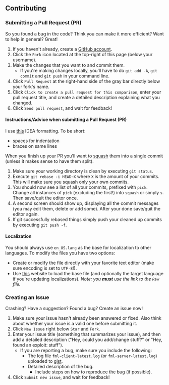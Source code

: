 ## Contributing
### Submitting a Pull Request (PR)
So you found a bug in the code? Think you can make it more efficient? Want to help in general? Great!

1. If you haven't already, create a [GitHub account](https://github.com/signup/free).
2. Click the `Fork` icon located at the top-right of this page (below your username).
3. Make the changes that you want to and commit them.
    * If you're making changes locally, you'll have to do `git add -A`, `git commit` and `git push` in your command line.
4. Click `Pull Request` at the right-hand side of the gray bar directly below your fork's name.
5. Click `Click to create a pull request for this comparison`, enter your pull request title, and create a detailed description explaining what you changed.
6. Click `Send pull request`, and wait for feedback!

#### Instructions/Advice when submitting a Pull Request (PR)
I use [this](https://gist.github.com/460be5119b93d73c24ab) IDEA formatting. To be short:

* spaces for indentation
* braces on same lines

When you finish up your PR you'll want to [squash](http://davidwalsh.name/squash-commits-git) them into a single commit (unless it makes sense to have them split).

1. Make sure your working directory is clean by executing `git status`.
2. Execute `git rebase -i HEAD~X` where `X` is the amount of your commits. This will make sure you squash only your own commits.
3. You should now see a list of all your commits, prefixed with `pick`. Change all instances of `pick` (excluding the first!) into `squash` or simply `s`. Then save/quit the editor once.
4. A second screen should show up, displaying all the commit messages (you may edit them, delete or add some). After your done save/quit the editor again.
5. If git successfully rebased things simply push your cleaned up commits by executing `git push -f`.

#### Localization
You should always use `en_US.lang` as the base for localization to other languages. To modify the files you have two options:

* Create or modify the file directly with your favorite text editor (make sure encoding is set to `UTF-8`!).
* Use [this](http://mc.lunatri.us/translate) website to load the base file (and optionally the target language if you're updating localizations).
_Note: you **must** use the link to the `Raw` file._

### Creating an Issue
Crashing? Have a suggestion? Found a bug? Create an issue now!

1. Make sure your issue hasn't already been answered or fixed. Also think about whether your issue is a valid one before submitting it.
2. Click `New Issue` right below `Star` and `Fork`.
3. Enter your issue title (something that summarizes your issue), and then add a detailed description ("Hey, could you add/change stuff?" or "Hey, found an exploit: stuff").
    * If you are reporting a bug, make sure you include the following:
        * The log file `fml-client-latest.log` (or `fml-server-latest.log`) uploaded to [gist](https://gist.github.com/).
        * Detailed description of the bug.
            * Include steps on how to reproduce the bug (if possible).
4. Click `Submit new issue`, and wait for feedback!